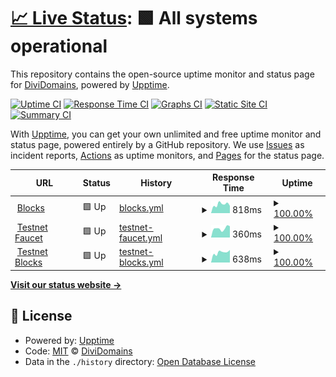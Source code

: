 # [📈 Live Status](https://status.divi.domains): <!--live status--> **🟩 All systems operational**

This repository contains the open-source uptime monitor and status page for [DiviDomains](https://status.divi.domains), powered by [Upptime](https://github.com/upptime/upptime).

[![Uptime CI](https://github.com/DiviDomains/status/workflows/Uptime%20CI/badge.svg)](https://github.com/DiviDomains/status/actions?query=workflow%3A%22Uptime+CI%22)
[![Response Time CI](https://github.com/DiviDomains/status/workflows/Response%20Time%20CI/badge.svg)](https://github.com/DiviDomains/status/actions?query=workflow%3A%22Response+Time+CI%22)
[![Graphs CI](https://github.com/DiviDomains/status/workflows/Graphs%20CI/badge.svg)](https://github.com/DiviDomains/status/actions?query=workflow%3A%22Graphs+CI%22)
[![Static Site CI](https://github.com/DiviDomains/status/workflows/Static%20Site%20CI/badge.svg)](https://github.com/DiviDomains/status/actions?query=workflow%3A%22Static+Site+CI%22)
[![Summary CI](https://github.com/DiviDomains/status/workflows/Summary%20CI/badge.svg)](https://github.com/DiviDomains/status/actions?query=workflow%3A%22Summary+CI%22)

With [Upptime](https://upptime.js.org), you can get your own unlimited and free uptime monitor and status page, powered entirely by a GitHub repository. We use [Issues](https://github.com/DiviDomains/status/issues) as incident reports, [Actions](https://github.com/DiviDomains/status/actions) as uptime monitors, and [Pages](https://status.divi.domains) for the status page.

<!--start: status pages-->
<!-- This summary is generated by Upptime (https://github.com/upptime/upptime) -->
<!-- Do not edit this manually, your changes will be overwritten -->
<!-- prettier-ignore -->
| URL | Status | History | Response Time | Uptime |
| --- | ------ | ------- | ------------- | ------ |
| <img alt="" src="https://icons.duckduckgo.com/ip3/blocks.divi.domains.ico" height="13"> [Blocks](https://blocks.divi.domains) | 🟩 Up | [blocks.yml](https://github.com/DiviDomains/status/commits/HEAD/history/blocks.yml) | <details><summary><img alt="Response time graph" src="./graphs/blocks/response-time-week.png" height="20"> 818ms</summary><br><a href="https://status.divi.domains/history/blocks"><img alt="Response time 719" src="https://img.shields.io/endpoint?url=https%3A%2F%2Fraw.githubusercontent.com%2FDiviDomains%2Fstatus%2FHEAD%2Fapi%2Fblocks%2Fresponse-time.json"></a><br><a href="https://status.divi.domains/history/blocks"><img alt="24-hour response time 683" src="https://img.shields.io/endpoint?url=https%3A%2F%2Fraw.githubusercontent.com%2FDiviDomains%2Fstatus%2FHEAD%2Fapi%2Fblocks%2Fresponse-time-day.json"></a><br><a href="https://status.divi.domains/history/blocks"><img alt="7-day response time 818" src="https://img.shields.io/endpoint?url=https%3A%2F%2Fraw.githubusercontent.com%2FDiviDomains%2Fstatus%2FHEAD%2Fapi%2Fblocks%2Fresponse-time-week.json"></a><br><a href="https://status.divi.domains/history/blocks"><img alt="30-day response time 743" src="https://img.shields.io/endpoint?url=https%3A%2F%2Fraw.githubusercontent.com%2FDiviDomains%2Fstatus%2FHEAD%2Fapi%2Fblocks%2Fresponse-time-month.json"></a><br><a href="https://status.divi.domains/history/blocks"><img alt="1-year response time 719" src="https://img.shields.io/endpoint?url=https%3A%2F%2Fraw.githubusercontent.com%2FDiviDomains%2Fstatus%2FHEAD%2Fapi%2Fblocks%2Fresponse-time-year.json"></a></details> | <details><summary><a href="https://status.divi.domains/history/blocks">100.00%</a></summary><a href="https://status.divi.domains/history/blocks"><img alt="All-time uptime 97.59%" src="https://img.shields.io/endpoint?url=https%3A%2F%2Fraw.githubusercontent.com%2FDiviDomains%2Fstatus%2FHEAD%2Fapi%2Fblocks%2Fuptime.json"></a><br><a href="https://status.divi.domains/history/blocks"><img alt="24-hour uptime 100.00%" src="https://img.shields.io/endpoint?url=https%3A%2F%2Fraw.githubusercontent.com%2FDiviDomains%2Fstatus%2FHEAD%2Fapi%2Fblocks%2Fuptime-day.json"></a><br><a href="https://status.divi.domains/history/blocks"><img alt="7-day uptime 100.00%" src="https://img.shields.io/endpoint?url=https%3A%2F%2Fraw.githubusercontent.com%2FDiviDomains%2Fstatus%2FHEAD%2Fapi%2Fblocks%2Fuptime-week.json"></a><br><a href="https://status.divi.domains/history/blocks"><img alt="30-day uptime 100.00%" src="https://img.shields.io/endpoint?url=https%3A%2F%2Fraw.githubusercontent.com%2FDiviDomains%2Fstatus%2FHEAD%2Fapi%2Fblocks%2Fuptime-month.json"></a><br><a href="https://status.divi.domains/history/blocks"><img alt="1-year uptime 97.59%" src="https://img.shields.io/endpoint?url=https%3A%2F%2Fraw.githubusercontent.com%2FDiviDomains%2Fstatus%2FHEAD%2Fapi%2Fblocks%2Fuptime-year.json"></a></details>
| <img alt="" src="https://icons.duckduckgo.com/ip3/faucet.divi.domains.ico" height="13"> [Testnet Faucet](https://faucet.divi.domains/) | 🟩 Up | [testnet-faucet.yml](https://github.com/DiviDomains/status/commits/HEAD/history/testnet-faucet.yml) | <details><summary><img alt="Response time graph" src="./graphs/testnet-faucet/response-time-week.png" height="20"> 360ms</summary><br><a href="https://status.divi.domains/history/testnet-faucet"><img alt="Response time 347" src="https://img.shields.io/endpoint?url=https%3A%2F%2Fraw.githubusercontent.com%2FDiviDomains%2Fstatus%2FHEAD%2Fapi%2Ftestnet-faucet%2Fresponse-time.json"></a><br><a href="https://status.divi.domains/history/testnet-faucet"><img alt="24-hour response time 445" src="https://img.shields.io/endpoint?url=https%3A%2F%2Fraw.githubusercontent.com%2FDiviDomains%2Fstatus%2FHEAD%2Fapi%2Ftestnet-faucet%2Fresponse-time-day.json"></a><br><a href="https://status.divi.domains/history/testnet-faucet"><img alt="7-day response time 360" src="https://img.shields.io/endpoint?url=https%3A%2F%2Fraw.githubusercontent.com%2FDiviDomains%2Fstatus%2FHEAD%2Fapi%2Ftestnet-faucet%2Fresponse-time-week.json"></a><br><a href="https://status.divi.domains/history/testnet-faucet"><img alt="30-day response time 372" src="https://img.shields.io/endpoint?url=https%3A%2F%2Fraw.githubusercontent.com%2FDiviDomains%2Fstatus%2FHEAD%2Fapi%2Ftestnet-faucet%2Fresponse-time-month.json"></a><br><a href="https://status.divi.domains/history/testnet-faucet"><img alt="1-year response time 347" src="https://img.shields.io/endpoint?url=https%3A%2F%2Fraw.githubusercontent.com%2FDiviDomains%2Fstatus%2FHEAD%2Fapi%2Ftestnet-faucet%2Fresponse-time-year.json"></a></details> | <details><summary><a href="https://status.divi.domains/history/testnet-faucet">100.00%</a></summary><a href="https://status.divi.domains/history/testnet-faucet"><img alt="All-time uptime 99.97%" src="https://img.shields.io/endpoint?url=https%3A%2F%2Fraw.githubusercontent.com%2FDiviDomains%2Fstatus%2FHEAD%2Fapi%2Ftestnet-faucet%2Fuptime.json"></a><br><a href="https://status.divi.domains/history/testnet-faucet"><img alt="24-hour uptime 100.00%" src="https://img.shields.io/endpoint?url=https%3A%2F%2Fraw.githubusercontent.com%2FDiviDomains%2Fstatus%2FHEAD%2Fapi%2Ftestnet-faucet%2Fuptime-day.json"></a><br><a href="https://status.divi.domains/history/testnet-faucet"><img alt="7-day uptime 100.00%" src="https://img.shields.io/endpoint?url=https%3A%2F%2Fraw.githubusercontent.com%2FDiviDomains%2Fstatus%2FHEAD%2Fapi%2Ftestnet-faucet%2Fuptime-week.json"></a><br><a href="https://status.divi.domains/history/testnet-faucet"><img alt="30-day uptime 100.00%" src="https://img.shields.io/endpoint?url=https%3A%2F%2Fraw.githubusercontent.com%2FDiviDomains%2Fstatus%2FHEAD%2Fapi%2Ftestnet-faucet%2Fuptime-month.json"></a><br><a href="https://status.divi.domains/history/testnet-faucet"><img alt="1-year uptime 99.97%" src="https://img.shields.io/endpoint?url=https%3A%2F%2Fraw.githubusercontent.com%2FDiviDomains%2Fstatus%2FHEAD%2Fapi%2Ftestnet-faucet%2Fuptime-year.json"></a></details>
| <img alt="" src="https://icons.duckduckgo.com/ip3/blocks-testnet.divi.domains.ico" height="13"> [Testnet Blocks](https://blocks-testnet.divi.domains/) | 🟩 Up | [testnet-blocks.yml](https://github.com/DiviDomains/status/commits/HEAD/history/testnet-blocks.yml) | <details><summary><img alt="Response time graph" src="./graphs/testnet-blocks/response-time-week.png" height="20"> 638ms</summary><br><a href="https://status.divi.domains/history/testnet-blocks"><img alt="Response time 660" src="https://img.shields.io/endpoint?url=https%3A%2F%2Fraw.githubusercontent.com%2FDiviDomains%2Fstatus%2FHEAD%2Fapi%2Ftestnet-blocks%2Fresponse-time.json"></a><br><a href="https://status.divi.domains/history/testnet-blocks"><img alt="24-hour response time 793" src="https://img.shields.io/endpoint?url=https%3A%2F%2Fraw.githubusercontent.com%2FDiviDomains%2Fstatus%2FHEAD%2Fapi%2Ftestnet-blocks%2Fresponse-time-day.json"></a><br><a href="https://status.divi.domains/history/testnet-blocks"><img alt="7-day response time 638" src="https://img.shields.io/endpoint?url=https%3A%2F%2Fraw.githubusercontent.com%2FDiviDomains%2Fstatus%2FHEAD%2Fapi%2Ftestnet-blocks%2Fresponse-time-week.json"></a><br><a href="https://status.divi.domains/history/testnet-blocks"><img alt="30-day response time 805" src="https://img.shields.io/endpoint?url=https%3A%2F%2Fraw.githubusercontent.com%2FDiviDomains%2Fstatus%2FHEAD%2Fapi%2Ftestnet-blocks%2Fresponse-time-month.json"></a><br><a href="https://status.divi.domains/history/testnet-blocks"><img alt="1-year response time 660" src="https://img.shields.io/endpoint?url=https%3A%2F%2Fraw.githubusercontent.com%2FDiviDomains%2Fstatus%2FHEAD%2Fapi%2Ftestnet-blocks%2Fresponse-time-year.json"></a></details> | <details><summary><a href="https://status.divi.domains/history/testnet-blocks">100.00%</a></summary><a href="https://status.divi.domains/history/testnet-blocks"><img alt="All-time uptime 97.54%" src="https://img.shields.io/endpoint?url=https%3A%2F%2Fraw.githubusercontent.com%2FDiviDomains%2Fstatus%2FHEAD%2Fapi%2Ftestnet-blocks%2Fuptime.json"></a><br><a href="https://status.divi.domains/history/testnet-blocks"><img alt="24-hour uptime 100.00%" src="https://img.shields.io/endpoint?url=https%3A%2F%2Fraw.githubusercontent.com%2FDiviDomains%2Fstatus%2FHEAD%2Fapi%2Ftestnet-blocks%2Fuptime-day.json"></a><br><a href="https://status.divi.domains/history/testnet-blocks"><img alt="7-day uptime 100.00%" src="https://img.shields.io/endpoint?url=https%3A%2F%2Fraw.githubusercontent.com%2FDiviDomains%2Fstatus%2FHEAD%2Fapi%2Ftestnet-blocks%2Fuptime-week.json"></a><br><a href="https://status.divi.domains/history/testnet-blocks"><img alt="30-day uptime 100.00%" src="https://img.shields.io/endpoint?url=https%3A%2F%2Fraw.githubusercontent.com%2FDiviDomains%2Fstatus%2FHEAD%2Fapi%2Ftestnet-blocks%2Fuptime-month.json"></a><br><a href="https://status.divi.domains/history/testnet-blocks"><img alt="1-year uptime 97.54%" src="https://img.shields.io/endpoint?url=https%3A%2F%2Fraw.githubusercontent.com%2FDiviDomains%2Fstatus%2FHEAD%2Fapi%2Ftestnet-blocks%2Fuptime-year.json"></a></details>

<!--end: status pages-->

[**Visit our status website →**](https://status.divi.domains)

## 📄 License

- Powered by: [Upptime](https://github.com/upptime/upptime)
- Code: [MIT](./LICENSE) © [DiviDomains](https://status.divi.domains)
- Data in the `./history` directory: [Open Database License](https://opendatacommons.org/licenses/odbl/1-0/)
